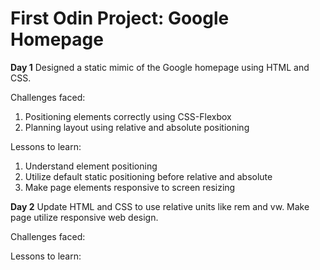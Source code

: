 # First Odin Project: Google Homepage

**Day 1**
Designed a static mimic of the Google homepage using HTML and CSS.

Challenges faced:
1. Positioning elements correctly using CSS-Flexbox
2. Planning layout using relative and absolute positioning

Lessons to learn:
1. Understand element positioning
2. Utilize default static positioning before relative and absolute
3. Make page elements responsive to screen resizing

**Day 2**
Update HTML and CSS to use relative units like rem and vw.
Make page utilize responsive web design.

Challenges faced:

Lessons to learn:
